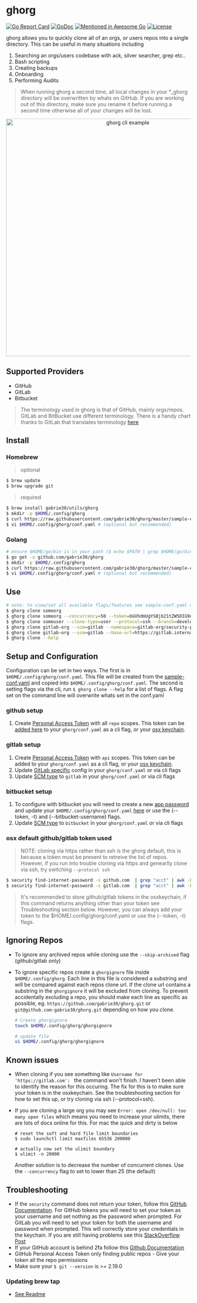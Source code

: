 # ghorg

[![Go Report Card](https://goreportcard.com/badge/github.com/gabrie30/ghorg)](https://goreportcard.com/report/github.com/gabrie30/ghorg) <a href="https://godoc.org/github.com/gabrie30/ghorg"><img src="https://godoc.org/github.com/gabrie30/ghorg?status.svg" alt="GoDoc"></a> [![Mentioned in Awesome Go](https://awesome.re/mentioned-badge.svg)](https://github.com/avelino/awesome-go) [![License](https://img.shields.io/badge/License-Apache%202.0-blue.svg)](https://opensource.org/licenses/Apache-2.0)

ghorg allows you to quickly clone all of an orgs, or users repos into a single directory. This can be useful in many situations including

1. Searching an orgs/users codebase with ack, silver searcher, grep etc..
2. Bash scripting
3. Creating backups
4. Onboarding
5. Performing Audits

> When running ghorg a second time, all local changes in your *_ghorg directory will be overwritten by whats on GitHub. If you are working out of this directory, make sure you rename it before running a second time otherwise all of your changes will be lost.

<p align="center">
  <img width="648" alt="ghorg cli example" src="https://user-images.githubusercontent.com/1512282/63229247-5459f880-c1b3-11e9-9e5d-d20723046946.png">
</p>

## Supported Providers
- GitHub
- GitLab
- Bitbucket

> The terminology used in ghorg is that of GitHub, mainly orgs/repos. GitLab and BitBucket use different terminology. There is a handy chart thanks to GitLab that translates terminology [here](https://about.gitlab.com/images/blogimages/gitlab-terminology.png)

## Install

### Homebrew

> optional

```bash
$ brew update
$ brew upgrade git
```
> required

```bash
$ brew install gabrie30/utils/ghorg
$ mkdir -p $HOME/.config/ghorg
$ curl https://raw.githubusercontent.com/gabrie30/ghorg/master/sample-conf.yaml > $HOME/.config/ghorg/conf.yaml
$ vi $HOME/.config/ghorg/conf.yaml # (optional but recommended)
```

### Golang

```bash
# ensure $HOME/go/bin is in your path ($ echo $PATH | grep $HOME/go/bin)
$ go get -u github.com/gabrie30/ghorg
$ mkdir -p $HOME/.config/ghorg
$ curl https://raw.githubusercontent.com/gabrie30/ghorg/master/sample-conf.yaml > $HOME/.config/ghorg/conf.yaml
$ vi $HOME/.config/ghorg/conf.yaml # (optional but recommended)
```

## Use

```bash
# note: to view/set all available flags/features see sample-conf.yaml or ./examples
$ ghorg clone someorg
$ ghorg clone someorg --concurrency=50 --token=bGVhdmUgYSBjb21tZW50IG9uIGlzc3VlIDY2
$ ghorg clone someuser --clone-type=user --protocol=ssh --branch=develop --color=off
$ ghorg clone gitlab-org --scm=gitlab --namespace=gitlab-org/security-products
$ ghorg clone gitlab-org --scm=gitlab --base-url=https://gitlab.internal.yourcompany.com --preserve-dir
$ ghorg clone --help
```

## Setup and Configuration

Configuration can be set in two ways. The first is in `$HOME/.config/ghorg/conf.yaml`. This file will be created from the [sample-conf.yaml](https://github.com/gabrie30/ghorg/blob/master/sample-conf.yaml) and copied into `$HOME/.config/ghorg/conf.yaml`. The second is setting flags via the cli, run `$ ghorg clone --help` for a list of flags. A flag set on the command line will overwrite whats set in the conf.yaml

### github setup
1. Create [Personal Access Token](https://help.github.com/en/github/authenticating-to-github/creating-a-personal-access-token-for-the-command-line) with all `repo` scopes. This token can be [added here](https://github.com/gabrie30/ghorg/blob/master/sample-conf.yaml#L6-L10) to your `ghorg/conf.yaml` as a cli flag, or your [osx keychain](https://help.github.com/en/github/using-git/caching-your-github-password-in-git).

### gitlab setup

1. Create [Personal Access Token](https://docs.gitlab.com/ee/user/profile/personal_access_tokens.html) with `api` scopes. This token can be added to your `ghorg/conf.yaml` as a cli flag, or your [osx keychain](https://help.github.com/en/github/using-git/caching-your-github-password-in-git).
1. Update [GitLab specific](https://github.com/gabrie30/ghorg/blob/master/sample-conf.yaml#L13-L34) config in your `ghorg/conf.yaml` or via cli flags
1. Update [SCM type](https://github.com/gabrie30/ghorg/blob/master/sample-conf.yaml#L54-L57) to `gitlab` in your `ghorg/conf.yaml` or via cli flags

### bitbucket setup

1. To configure with bitbucket you will need to create a new [app password](https://confluence.atlassian.com/bitbucket/app-passwords-828781300.html) and update your `$HOME/.config/ghorg/conf.yaml` [here](https://github.com/gabrie30/ghorg/blob/master/sample-conf.yaml#L37-L47) or use the (--token, -t) and (--bitbucket-username) flags.
1. Update [SCM type](https://github.com/gabrie30/ghorg/blob/master/sample-conf.yaml#L54-L57) to `bitbucket` in your `ghorg/conf.yaml` or via cli flags

### osx default github/gitlab token used

> NOTE: cloning via https rather than ssh is the ghorg default, this is because a token must be present to retreive the list of repos. However, if you run into trouble cloning via https and genearlly clone via ssh, try switching `--protocol ssh`

```bash
$ security find-internet-password -s github.com  | grep "acct" | awk -F\" '{ print $4 }'
$ security find-internet-password -s gitlab.com  | grep "acct" | awk -F\" '{ print $4 }'
```

> It's recommended to store github/gitlab tokens in the osxkeychain, if this command returns anything other than your token see Troubleshooting section below. However, you can always add your token to the $HOME/.config/ghorg/conf.yaml or use the (--token, -t) flags.

## Ignoring Repos
- To ignore any archived repos while cloning use the `--skip-archived` flag (github/gitlab only)
- To ignore specific repos create a `ghorgignore` file inside `$HOME/.config/ghorg`. Each line in this file is considered a substring and will be compared against each repos clone url. If the clone url contains a substring in the `ghorgignore` it will be excluded from cloning. To prevent accidentally excluding a repo, you should make each line as specific as possible, eg. `https://github.com/gabrie30/ghorg.git` or `git@github.com:gabrie30/ghorg.git` depending on how you clone.

  ```bash
  # Create ghorgignore
  touch $HOME/.config/ghorg/ghorgignore

  # update file
  vi $HOME/.config/ghorg/ghorgignore
  ```

## Known issues

- When cloning if you see something like `Username for 'https://gitlab.com': ` the command won't finish. I haven't been able to identify the reason for this occuring. The fix for this is to make sure your token is in the osxkeychain. See the troubleshooting section for how to set this up, or try cloning via ssh (--protocol=ssh).
- If you are cloning a large org you may see `Error: open /dev/null: too many open files` which means you need to increase your ulimits, there are lots of docs online for this. For mac the quick and dirty is below

  ```
  # reset the soft and hard file limit boundaries
  $ sudo launchctl limit maxfiles 65536 200000

  # actually now set the ulimit boundary
  $ ulimit -n 20000
  ```

  Another solution is to decrease the number of concurrent clones. Use the `--concurrency` flag to set to lower than 25 (the default)

## Troubleshooting

- If the `security` command does not return your token, follow this [GitHub Documentation](https://help.github.com/en/articles/caching-your-github-password-in-git). For GitHub tokens you will need to set your token as your username and set nothing as the password when prompted. For GitLab you will need to set your token for both the username and password when prompted. This will correctly store your credentials in the keychain. If you are still having problems see this [StackOverflow Post](https://stackoverflow.com/questions/31305945/git-clone-from-github-over-https-with-two-factor-authentication)
- If your GitHub account is behind 2fa follow this [Github Documentation](https://github.blog/2013-09-03-two-factor-authentication/#how-does-it-work-for-command-line-git)
- GitHub Personal Access Token only finding public repos - Give your token all the repo permissions
- Make sure your `$ git --version` is >= 2.19.0

### Updating brew tap
- [See Readme](https://github.com/gabrie30/homebrew-utils/blob/master/README.md)

